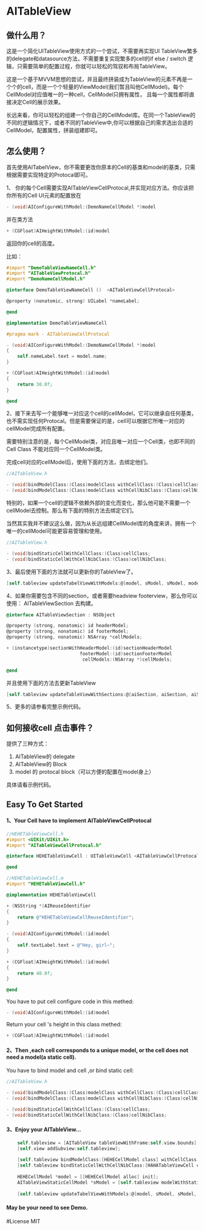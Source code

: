 # AITableView

## 做什么用？

这是一个简化UITableView使用方式的一个尝试，不需要再实现UI TableView繁多的delegate和datasource方法，不需要重复实现繁多的cell的if else / switch 逻辑，只需要简单的配置过程，你就可以轻松的驾驭和布局TableView。

这是一个基于MVVM思想的尝试，并且最终拼装成为TableView的元素不再是一个个的cell，而是一个个轻量的ViewModel(我们暂且叫他CellModel)。每个CellModel对应值唯一的一种cell，CellModel只拥有属性， 且每一个属性都将直接决定Cell的展示效果。

长远来看，你可以轻松的组建一个你自己的CellModel库。在同一个TableView的不同的逻辑情况下，或者不同的TableView中,你可以根据自己的需求选出合适的CellModel，配置属性，拼装组建即可。

## 怎么使用？

首先使用AITabelView，你不需要更改你原本的Cell的基类和model的基类，只需根据需要实现特定的Protocal即可。

1、 你的每个Cell需要实现AITableViewCellProtocal,并实现对应方法。你应该把你所有的Cell UI元素的配置放在

```objective-c
- (void)AIConfigureWithModel:(DemoNameCellModel *)model
```
并在类方法

```objective-c
+ (CGFloat)AIHeightWithModel:(id)model
```
返回你的cell的高度。

比如：

```objective-c
#import "DemoTableViewNameCell.h"
#import "AITableViewProtocal.h"
#import "DemoNameCellModel.h"

@interface DemoTableViewNameCell ()  <AITableViewCellProtocal>

@property (nonatomic, strong) UILabel *nameLabel;

@end

@implementation DemoTableViewNameCell

#pragma mark - AITableViewCellProtocal

- (void)AIConfigureWithModel:(DemoNameCellModel *)model
{
    self.nameLabel.text = model.name;
}

+ (CGFloat)AIHeightWithModel:(id)model
{
    return 30.0f;
}

@end

```

2、接下来去写一个能够唯一对应这个cell的cellModel，它可以继承自任何基类，也不需实现任何Protocal。但是需要保证的是，cell可以根据它所唯一对应的cellModel完成所有配置。

需要特别注意的是，每个CellModel类，对应且唯一对应一个Cell类，也即不同的Cell Class 不能对应同一个CellModel类。

完成cell对应的cellModel后，使用下面的方法，去绑定他们。

```objective-c
//AITableView.h

- (void)bindModelClass:(Class)modelClass withCellClass:(Class)cellClass;
- (void)bindModelClass:(Class)modelClass withCellNibClass:(Class)cellNibClass;
```
特别的，如果一个cell的逻辑不依赖外部的变化而变化，那么他可能不需要一个cellModel去控制。那么有下面的特别方法去绑定它们。

当然其实我并不建议这么做，因为从长远组建CellModel库的角度来讲，拥有一个唯一的cellModel可能更容易管理和使用。

```objective-c
//AITableView.h

- (void)bindStaticCellWithCellClass:(Class)cellClass;
- (void)bindStaticCellWithCellNibClass:(Class)cellNibClass;
```

3、最后使用下面的方法就可以更新你的TableView了。

```objective-c
[self.tableview updateTabelViewWithModels:@[model, sModel, sModel, model]];
```


4、如果你需要包含不同的section，或者需要headview footerview，那么你可以使用：
AITableViewSection 去构建。

```objective-c
@interface AITableViewSection : NSObject

@property (strong, nonatomic) id headerModel;
@property (strong, nonatomic) id footerModel;
@property (strong, nonatomic) NSArray *cellModels;

+ (instancetype)sectionWithHeaderModel:(id)sectionHeaderModel
                           footerModel:(id)sectionFooterModel
                            cellModels:(NSArray *)cellModels;

@end
```
并且使用下面的方法去更新TableView

```objective-c
[self.tableview updateTableViewWithSections:@[aiSection, aiSection, aiSection]];
```

5、更多的请参看完整示例代码。

## 如何接收cell 点击事件？

提供了三种方式：

1. AITableView的 delegate
2. AITableView的 Block
3. model 的 protocal block（可以方便的配置在model身上）

具体请看示例代码。

## Easy To Get Started

#### 1、Your Cell have to implement AITableViewCellProtocal

```objective-c
//HEHETableViewCell.h
#import <UIKit/UIKit.h>
#import "AITableViewCellProtocal.h"

@interface HEHETableViewCell : UITableViewCell <AITableViewCellProtocal>

@end

//HEHETableViewCell.m
#import "HEHETableViewCell.h"

@implementation HEHETableViewCell

+ (NSString *)AIReuseIdentifier
{
    return @"HEHETableViewCellReuseIdentifier";
}

- (void)AIConfigureWithModel:(id)model
{
    self.textLabel.text = @"Hey, girl~";
}

+ (CGFloat)AIHeightWithModel:(id)model
{
    return 40.0f;
}

@end
```
You have to put cell configure code in this methed:

```objective-c
- (void)AIConfigureWithModel:(id)model
```

Return your cell 's height in this class methed:

```objective-c
+ (CGFloat)AIHeightWithModel:(id)model
```

#### 2、Then ,each cell corresponds to a unique model, or the cell does not need a model(a static cell).
You have to bind model and cell ,or bind static cell:

```objective-c
//AITableView.h

- (void)bindModelClass:(Class)modelClass withCellClass:(Class)cellClass;
- (void)bindModelClass:(Class)modelClass withCellNibClass:(Class)cellNibClass;

- (void)bindStaticCellWithCellClass:(Class)cellClass;
- (void)bindStaticCellWithCellNibClass:(Class)cellNibClass;
```

#### 3、Enjoy your AITableView...
```objective-c
    self.tableview = [AITableView tableViewWithFrame:self.view.bounds];
    [self.view addSubview:self.tableview];
    
    [self.tableview bindModelClass:[HEHECellModel class] withCellClass:[HEHETableViewCell class]];
    [self.tableview bindStaticCellWithCellNibClass:[HAHATableViewCell class]];
    
    HEHECellModel *model = [[HEHECellModel alloc] init];
    AITableViewStaticCellModel *sModel = [self.tableview modelWithStaticCellClass:[HAHATableViewCell class]];
    
    [self.tableview updateTabelViewWithModels:@[model, sModel, sModel, model]];
```

#### May be your need to see Demo.


#License
MIT
